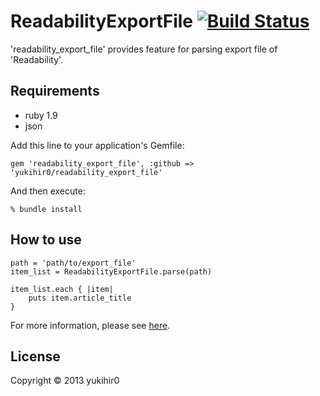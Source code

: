 # ReadabilityExportFile [![Build Status](https://travis-ci.org/yukihir0/readability_export_file.png?branch=master)](https://travis-ci.org/yukihir0/readability_export_file)

'readability_export_file' provides feature for parsing export file of 'Readability'.

## Requirements

- ruby 1.9
- json

Add this line to your application's Gemfile:

```
gem 'readability_export_file', :github => 'yukihir0/readability_export_file'
```

And then execute:

```
% bundle install
```

## How to use

```
path = 'path/to/export_file'
item_list = ReadabilityExportFile.parse(path)

item_list.each { |item|
    puts item.article_title
}
```

For more information, please see [here](https://github.com/yukihir0/readability_export_file/blob/master/sample/main.rb).

## License

Copyright &copy; 2013 yukihir0
